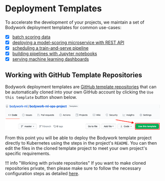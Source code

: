# Deployment Templates

To accelerate the development of your projects, we maintain a set of Bodywork deployment templates for common use-cases:

* [x] [batch scoring data](https://github.com/bodywork-ml/bodywork-batch-job-project)
* [x] [deploying a model-scoring microservice with REST API](https://github.com/bodywork-ml/bodywork-serve-model-project)
* [x] [scheduling a train-and-serve pipeline](https://github.com/bodywork-ml/bodywork-ml-pipeline-project)
* [x] [building pipelines with Jupyter notebooks](https://github.com/bodywork-ml/bodywork-jupyter-pipeline-project)
* [x] [serving machine learning dashboards](https://github.com/bodywork-ml/bodywork-ml-dashboard-project)

## Working with GitHub Template Repositories

Bodywork deployment templates are [GitHub template repositories](https://docs.github.com/en/free-pro-team@latest/github/creating-cloning-and-archiving-repositories/creating-a-repository-from-a-template) that can be automatically cloned into your own GitHub account by clicking the `Use this template` button shown below.

![GitHub template project](images/github_template_project.png)

From this point you will be able to deploy the Bodywork template project directly to Kubernetes using the steps in the project's `README`. You can then edit the files in the cloned template project to meet your own project's specific requirements.

!!! info "Working with private repositories"
    If you want to make cloned repositories private, then please make sure to follow the necessary configuration steps as detailed [here](user_guide.md#working-with-private-git-repositories-using-ssh).
